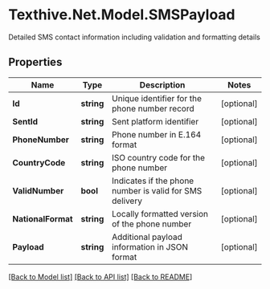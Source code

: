 # Texthive.Net.Model.SMSPayload
Detailed SMS contact information including validation and formatting details

## Properties

Name | Type | Description | Notes
------------ | ------------- | ------------- | -------------
**Id** | **string** | Unique identifier for the phone number record | [optional] 
**SentId** | **string** | Sent platform identifier | [optional] 
**PhoneNumber** | **string** | Phone number in E.164 format | [optional] 
**CountryCode** | **string** | ISO country code for the phone number | [optional] 
**ValidNumber** | **bool** | Indicates if the phone number is valid for SMS delivery | [optional] 
**NationalFormat** | **string** | Locally formatted version of the phone number | [optional] 
**Payload** | **string** | Additional payload information in JSON format | [optional] 

[[Back to Model list]](../README.md#documentation-for-models) [[Back to API list]](../README.md#documentation-for-api-endpoints) [[Back to README]](../README.md)

